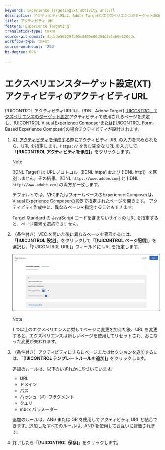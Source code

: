 ```yaml
---
keywords: Experience Targeting;xt;activity url;url
description: アクティビティURLは、Adobe Targetのエクスペリエンスのターゲット設定アクティビティで使用されるページを決定します。このページは、アクティビティのデザイン時にVisual Experience Composer(VEC)またはフォームベースのExperience Composerで開きます。
title: アクティビティ URL
feature: Experience Targeting
translation-type: tm+mt
source-git-commit: 4adade56529fb95e4400e06d04d3c6c69e120edc
workflow-type: tm+mt
source-wordcount: '280'
ht-degree: 66%

---
```



# エクスペリエンスターゲット設定(XT)アクティビティのアクティビティURL

[!UICONTROL アクティビティURL]は、[!DNL Adobe Target] [!UICONTROL エクスペリエンスのターゲット設定](XT)アクティビティで使用されるページを決定し、[!UICONTROL Visual Experience Composer](VEC)または[!UICONTROL Form-Based Experience Composer]の場合アクティビティが設計されます。

1. [XT アクティビティを作成する](/help/c-activities/t-experience-target/t-xt-create/xt-create.md)際にアクティビティ URL の入力を求められたら、URL を指定します。`https://` を含む完全な URL を入力して、「**[!UICONTROL アクティビティを作成]**」をクリックします。

   >[!NOTE]
   >
   >[!DNL Target] は URL プロトコル（[!DNL https] および [!DNL http]）を区別しません。その結果、[!DNL `https://www.adobe.com`] と [!DNL `http://www.adobe.com`] の両方が一致します。
   >
   >デフォルトでは、VECまたはフォームベースのExperience Composerは、[Visual Experience Composerの設定](/help/administrating-target/visual-experience-composer-set-up.md)で指定されたページを開きます。 アクティビティ作成中に、異なるページを指定することもできます。
   >
   >Target Standard の JavaScript コードを含まないサイトの URL を指定すると、ページ要素を選択できません。

1. （条件付き）VEC を開いた後に異なるページを表示するには、「**[!UICONTROL 設定]**」をクリックして「**[!UICONTROL ページ配信]**」を選択し、「[!UICONTROL URL]」フィールドに URL を指定します。

   ![ページ配信ダイアログボックス](/help/c-activities/t-experience-target/t-xt-create/assets/url-config-new.png)

   >[!NOTE]
   >
   >1 つ以上のエクスペリエンスに対してページに変更を加えた後、URL を変更すると、エクスペリエンスは新しいページを使用してリセットされ、おこなった変更が失われます。

1. （条件付き）アクティビティにさらにページまたはセクションを追加するには、「**[!UICONTROL テンプレートルールを追加]**」をクリックします。

   追加のルールは、以下のいずれかに基づいています。

   * URL
   * ドメイン
   * パス
   * ハッシュ（#）フラグメント
   * クエリ
   * mbox パラメーター

   追加のルールは、AND または OR を使用してアクティビティ URL と結合できます。追加したすべてのルールは、AND を使用してお互いに評価されます。

1. 終了したら「**[!UICONTROL 保存]**」をクリックします。